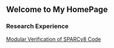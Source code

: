 ## Welcome to My HomePage

### Research Experience 
[Modular Verification of SPARCv8 Code](https://github.com/jpzha/jpzha.github.io/blob/master/docs/paper.pdf)
